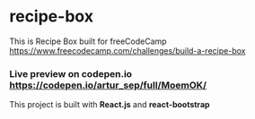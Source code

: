 # recipe-box

This is Recipe Box built for freeCodeCamp https://www.freecodecamp.com/challenges/build-a-recipe-box

### Live preview on codepen.io https://codepen.io/artur_sep/full/MoemOK/

This project is built with **React.js** and **react-bootstrap**